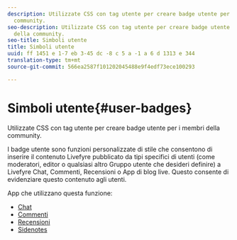 ```yaml
---
description: Utilizzate CSS con tag utente per creare badge utente per i membri della
  community.
seo-description: Utilizzate CSS con tag utente per creare badge utente per i membri
  della community.
seo-title: Simboli utente
title: Simboli utente
uuid: ff 1451 e 1-7 eb 3-45 dc -8 c 5 a -1 a 6 d 1313 e 344
translation-type: tm+mt
source-git-commit: 566ea2587f101202045488e9f4edf73ece100293

---
```



# Simboli utente{#user-badges}

Utilizzate CSS con tag utente per creare badge utente per i membri della community.

I badge utente sono funzioni personalizzate di stile che consentono di inserire il contenuto Livefyre pubblicato da tipi specifici di utenti (come moderatori, editor o qualsiasi altro Gruppo utente che desideri definire) a Livefyre Chat, Commenti, Recensioni o App di blog live. Questo consente di evidenziare questo contenuto agli utenti.

App che utilizzano questa funzione:

* [Chat](../../c-about-apps/c-chat-app/c-chat-app.md#c_chat_app)
* [Commenti](/help/using/c-about-apps/c-comments/c-comments.md)
* [Recensioni](../../c-about-apps/c-reviews-app/c-reviews-app.md#c_reviews_app)
* [Sidenotes](../../c-about-apps/c-sidenotes-app/c-sidenotes-app.md#c_sidenotes_app)

